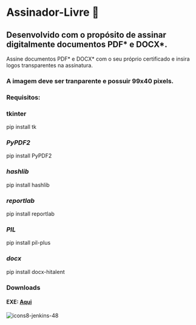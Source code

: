 # Assinador-Livre 📝
## Desenvolvido com o propósito de assinar digitalmente documentos PDF* e DOCX*.
Assine documentos PDF* e DOCX* com o seu próprio certificado e insira logos transparentes na assinatura.

### A imagem deve ser tranparente e possuir 99x40 pixels.

### Requisitos: 

### tkinter
pip install tk

### *PyPDF2*
pip install PyPDF2

### *hashlib*
pip install hashlib

### *reportlab*
pip install reportlab

### *PIL*
pip install pil-plus

### *docx*
pip install docx-hitalent

### Downloads

#### EXE: [Aqui](https://drive.google.com/file/d/1dCb8XwBQDQvQibfDA9PXyZDpY25bQR7p/view?usp=sharing)

![icons8-jenkins-48](https://github.com/pdromothe5/Assinador-Livre/assets/88502099/b4a48f1c-c00b-4124-a823-bc8a079be1c8)
